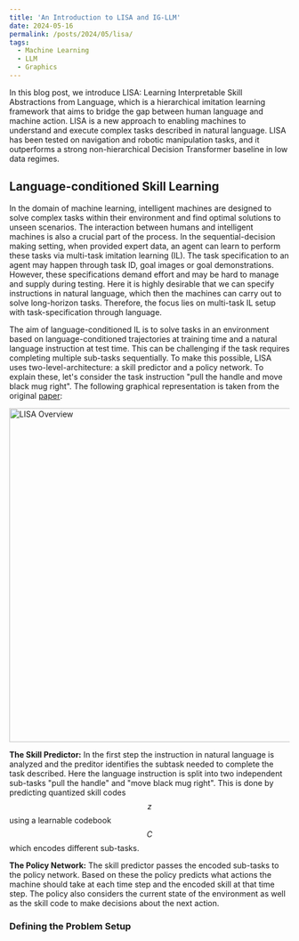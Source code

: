 ```yaml
---
title: 'An Introduction to LISA and IG-LLM'
date: 2024-05-16
permalink: /posts/2024/05/lisa/
tags:
  - Machine Learning
  - LLM
  - Graphics
---
```

In this blog post, we introduce LISA: Learning Interpretable Skill Abstractions from Language, which is a hierarchical imitation learning framework that aims to bridge the gap between human language and machine action. LISA is a new approach to enabling machines to understand and execute complex tasks described in natural language. LISA has been tested on navigation and robotic manipulation tasks, and it outperforms a strong non-hierarchical Decision Transformer baseline in low data regimes. 

## Language-conditioned Skill Learning

In the domain of machine learning, intelligent machines are designed to solve complex tasks within their environment and find optimal solutions to unseen scenarios. The interaction between humans and intelligent machines is also a crucial part of the process. In the sequential-decision making setting, when provided expert data, an agent can learn to perform these tasks via multi-task imitation learning (IL). The task specification to an agent may happen through task ID, goal images or goal demonstrations. However, these specifications demand effort and may be hard to manage and supply during testing. Here it is highly desirable that we can specify instructions in natural language, which then the machines can carry out to solve long-horizon tasks. Therefore, the focus lies on multi-task IL setup with task-specification through language.

<!-- ## How Language-conditioned Skill Learning Works -->

The aim of language-conditioned IL is to solve tasks in an environment based on language-conditioned trajectories at training time and a natural language instruction at test time. This can be challenging if the task requires completing multiple sub-tasks sequentially. To make this possible, LISA uses two-level-architecture:  a skill predictor and a policy network. To explain these, let's consider the task instruction "pull the handle and move black mug right". The following graphical representation is taken from the original [paper](https://arxiv.org/abs/2203.00054):
<!-- The skill predictor uses an already learnt vector codebook to predict quantized skills. The policy uses these skill vector codes to predict actions. Let's consider the task instruction "pull the handle and move black mug right". -->



<!-- <img src="/images/lisa1.png" alt="LISA2"> -->

<!-- ![Lisa](/hayrulablog.github.io/images/lisa1.png) -->
<img src="/hayrulablog.github.io/images/lisa1.png" alt="LISA Overview" align="center" width="600"/> 

**The Skill Predictor:** In the first step the instruction in natural language is analyzed and the preditor identifies the subtask needed to complete the task described. Here the language instruction is split into two independent sub-tasks "pull the handle" and "move black mug right". This is done by predicting quantized skill codes $$z$$ using a learnable codebook $$C$$ which encodes different sub-tasks.  

**The Policy Network:** The skill predictor passes the encoded sub-tasks to the policy network. Based on these the policy predicts what actions the machine should take at each time step and the encoded skill at that time step. The policy also considers the current state of the environment as well as the skill code to make decisions about the next action. 

### Defining the Problem Setup